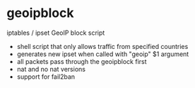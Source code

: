 # geoipblock
iptables / ipset GeoIP block script

- shell script that only allows traffic from specified countries
- generates new ipset when called with "geoip" $1 argument
- all packets pass through the geoipblock first
- nat and no nat versions
- support for fail2ban
